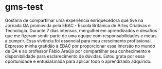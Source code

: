 # gms-test

Gostaria de compartilhar uma experiência enriquecedora que tive na Jornada QA promovida pela EBAC - Escola Britânica de Artes Criativas e Tecnologia. Durante 7 dias intensos, mergulhei em aprendizados e desafios que me fizeram sentir parte de uma equipe com responsabilidades e metas a cumprir. Essa vivência foi essencial para meu crescimento profissional. Expresso minha gratidão à EBAC por proporcionar essa imersão no mundo de QA e ao professor Fábio Araújo por compartilhar seu conhecimento e disponibilidade para esclarecimento de dúvidas. Estou grata por essa oportunidade e entusiasmada para aplicar todo o aprendizado adquirido.
